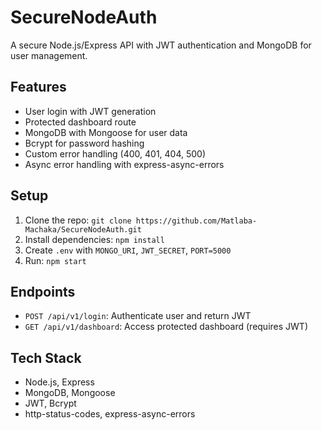 # SecureNodeAuth
A secure Node.js/Express API with JWT authentication and MongoDB for user management.

## Features
- User login with JWT generation
- Protected dashboard route
- MongoDB with Mongoose for user data
- Bcrypt for password hashing
- Custom error handling (400, 401, 404, 500)
- Async error handling with express-async-errors

## Setup
1. Clone the repo: `git clone https://github.com/Matlaba-Machaka/SecureNodeAuth.git`
2. Install dependencies: `npm install`
3. Create `.env` with `MONGO_URI`, `JWT_SECRET`, `PORT=5000`
4. Run: `npm start`

## Endpoints
- `POST /api/v1/login`: Authenticate user and return JWT
- `GET /api/v1/dashboard`: Access protected dashboard (requires JWT)

## Tech Stack
- Node.js, Express
- MongoDB, Mongoose
- JWT, Bcrypt
- http-status-codes, express-async-errors
